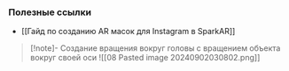 ### Полезные ссылки
- [[Гайд по созданию AR масок для Instagram в SparkAR]]

>[!note]- Создание вращения вокруг головы с вращением объекта вокруг своей оси
![[08 Pasted image 20240902030802.png]]
